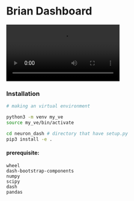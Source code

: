 # Brian Dashboard



![Cover](https://github.com/Ziaeemehr/neuron_dash/blob/master/neuron_dash/apps/Montbrio.mp4)
<p align="center">

### Installation



```sh
# making an virtual environment

python3 -m venv my_ve
source my_ve/bin/activate

cd neuron_dash # directory that have setup.py
pip3 install -e .
```


#### prerequisite:

```
wheel
dash-bootstrap-components
numpy
scipy
dash
pandas
```



